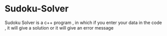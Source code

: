 # Sudoku-Solver
Sudoku Solver is a c++ program , in which if you enter your data in the code , it will give a solution or it will give an error message
